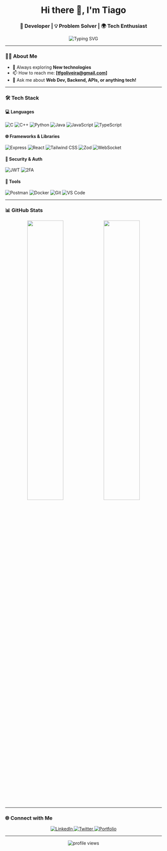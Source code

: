 <!-- GitHub Profile README -->

<h1 align="center">Hi there 👋, I'm Tiago</h1>
<h3 align="center">🚀 Developer | 💡 Problem Solver | 🌍 Tech Enthusiast</h3>

<p align="center">
  <img src="https://readme-typing-svg.demolab.com?font=Fira+Code&size=24&duration=4000&pause=1000&color=1F75FE&center=true&vCenter=true&width=435&lines=Welcome+to+my+GitHub!;I+love+building+cool+things+with+code!" alt="Typing SVG" />
</p>

---

### 🧑‍💻 About Me
- 🧠 Always exploring **New technologies**
- 📫 How to reach me: **[tfgoliveira@gmail.com]**
- 💬 Ask me about **Web Dev, Backend, APIs, or anything tech!**

---
### 🛠️ Tech Stack

#### 💻 Languages
![C](https://img.shields.io/badge/-C-00599C?style=flat&logo=c&logoColor=white)
![C++](https://img.shields.io/badge/-C++-00599C?style=flat&logo=c%2B%2B&logoColor=white)
![Python](https://img.shields.io/badge/-Python-3776AB?style=flat&logo=python&logoColor=white)
![Java](https://img.shields.io/badge/-Java-007396?style=flat&logo=java&logoColor=white)
![JavaScript](https://img.shields.io/badge/-JavaScript-F7DF1E?style=flat&logo=javascript&logoColor=black)
![TypeScript](https://img.shields.io/badge/-TypeScript-3178C6?style=flat&logo=typescript&logoColor=white)


#### 🌐 Frameworks & Libraries
![Express](https://img.shields.io/badge/-Express-000000?style=flat&logo=express&logoColor=white)
![React](https://img.shields.io/badge/-React-61DAFB?style=flat&logo=react&logoColor=black)
![Tailwind CSS](https://img.shields.io/badge/-Tailwind-06B6D4?style=flat&logo=tailwind-css&logoColor=white)
![Zod](https://img.shields.io/badge/-Zod-3178C6?style=flat&logo=typescript&logoColor=white)
![WebSocket](https://img.shields.io/badge/-WebSocket-FFA500?style=flat&logo=websocket&logoColor=white)

#### 🔐 Security & Auth
![JWT](https://img.shields.io/badge/-JWT-000000?style=flat&logo=jsonwebtokens&logoColor=white)
![2FA](https://img.shields.io/badge/-2FA-F05032?style=flat&logo=auth0&logoColor=white)

#### 🧰 Tools
![Postman](https://img.shields.io/badge/-Postman-FF6C37?style=flat&logo=postman&logoColor=white)
![Docker](https://img.shields.io/badge/-Docker-2496ED?style=flat&logo=docker&logoColor=white)
![Git](https://img.shields.io/badge/-Git-F05032?style=flat&logo=git&logoColor=white)
![VS Code](https://img.shields.io/badge/-VS%20Code-007ACC?style=flat&logo=visual-studio-code&logoColor=white)

---

### 📊 GitHub Stats

<p align="center">
  <img src="https://github-readme-stats.vercel.app/api?username=your-username&show_icons=true&theme=github_dark" width="48%"/>
  <img src="https://github-readme-streak-stats.herokuapp.com?user=your-username&theme=github-dark&hide_border=true" width="48%"/>
</p>

---

### 🌐 Connect with Me

<p align="center">
  <a href="https://linkedin.com/in/your-linkedin" target="_blank">
    <img alt="LinkedIn" src="https://img.shields.io/badge/LinkedIn-blue?style=flat&logo=linkedin&logoColor=white"/>
  </a>
  <a href="https://twitter.com/yourhandle" target="_blank">
    <img alt="Twitter" src="https://img.shields.io/badge/Twitter-blue?style=flat&logo=twitter&logoColor=white"/>
  </a>
  <a href="https://your-portfolio.com" target="_blank">
    <img alt="Portfolio" src="https://img.shields.io/badge/Portfolio-000?style=flat&logo=vercel&logoColor=white"/>
  </a>
</p>

---

<p align="center">
  <img src="https://komarev.com/ghpvc/?username=your-username&style=flat-square&color=blue" alt="profile views" />
</p>
